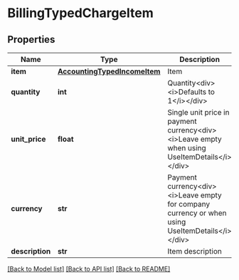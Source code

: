 # BillingTypedChargeItem

## Properties
Name | Type | Description | Notes
------------ | ------------- | ------------- | -------------
**item** | [**AccountingTypedIncomeItem**](AccountingTypedIncomeItem.md) | Item | [optional] 
**quantity** | **int** | Quantity&lt;div&gt;&lt;i&gt;Defaults to 1&lt;/i&gt;&lt;/div&gt; | [optional] 
**unit_price** | **float** | Single unit price in payment currency&lt;div&gt;&lt;i&gt;Leave empty when using UseItemDetails&lt;/i&gt;&lt;/div&gt; | [optional] 
**currency** | **str** | Payment currency&lt;div&gt;&lt;i&gt;Leave empty for company currency or when using UseItemDetails&lt;/i&gt;&lt;/div&gt; | [optional] 
**description** | **str** | Item description | [optional] 

[[Back to Model list]](../README.md#documentation-for-models) [[Back to API list]](../README.md#documentation-for-api-endpoints) [[Back to README]](../README.md)


